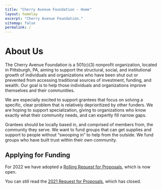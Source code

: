 ```yaml
---
title: "Cherry Avenue Foundation - Home"
layout: homelay
excerpt: "Cherry Avenue Foundation."
sitemap: false
permalink: /
---
```


# About Us

The Cherry Avenue Foundation is a 501(c)(3) nonprofit organization, located in Pittsburgh, PA, aiming to support the structural, social, and institutional growth of individuals and organizations who have been shut out or prevented from accessing traditional sources of investment, funding, and wealth. Our goal is to help those individuals and organizations improve themselves and their communities. 

We are especially excited to support grantees that focus on solving a specific, clear problem that is relatively deprioritized by other funders. We are hoping to support specialization, giving to organizations who know exactly what their community needs, and can expertly fill narrow gaps.

Grantees should be locally based in, and comprised of members from, the community they serve. We want to fund groups that can get supplies and support to people without “swooping in” to help from the outside. We fund groups who have built trust within their own community.

## Applying for Funding

For 2022 we have adopted a [Rolling Request for Proposals](rfp), which is now open.

You can still read the [2021 Request for Proposals](rfp2021), which has closed.